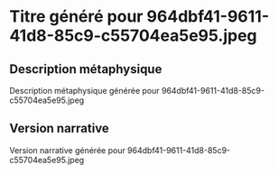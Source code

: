 # Titre généré pour 964dbf41-9611-41d8-85c9-c55704ea5e95.jpeg

## Description métaphysique
Description métaphysique générée pour 964dbf41-9611-41d8-85c9-c55704ea5e95.jpeg

## Version narrative
Version narrative générée pour 964dbf41-9611-41d8-85c9-c55704ea5e95.jpeg
